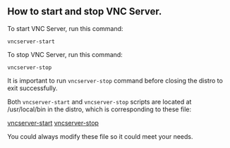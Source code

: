 ## How to start and stop VNC Server.

To start VNC Server, run this command:

`vncserver-start`

To stop VNC Server, run this command:

`vncserver-stop`

It is important to run `vncserver-stop` command before closing the distro to exit successfully.

Both `vncserver-start` and `vncserver-stop` scripts are located at /usr/local/bin in the distro, which is corresponding to these file:

[vncserver-start](https://github.com/EXALAB/AnLinux-Resources/blob/master/Scripts/DesktopEnvironment/Apt/vncserver-start)
[vncserver-stop](https://github.com/EXALAB/AnLinux-Resources/blob/master/Scripts/DesktopEnvironment/Apt/vncserver-stop)

You could always modify these file so it could meet your needs.
